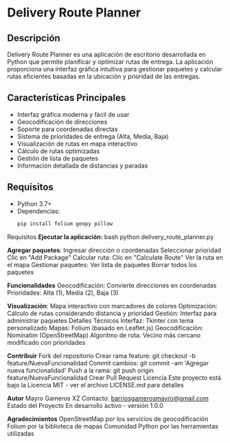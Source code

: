# Delivery Route Planner

## Descripción
Delivery Route Planner es una aplicación de escritorio desarrollada en Python que permite planificar y optimizar rutas de entrega. La aplicación proporciona una interfaz gráfica intuitiva para gestionar paquetes y calcular rutas eficientes basadas en la ubicación y prioridad de las entregas.

## Características Principales
- Interfaz gráfica moderna y fácil de usar
- Geocodificación de direcciones
- Soporte para coordenadas directas
- Sistema de prioridades de entrega (Alta, Media, Baja)
- Visualización de rutas en mapa interactivo
- Cálculo de rutas optimizadas
- Gestión de lista de paquetes
- Información detallada de distancias y paradas

## Requisitos
- Python 3.7+
- Dependencias:
  ```bash
  pip install folium geopy pillow

Requisitos
**Ejecutar la aplicación:**
bash
python delivery_route_planner.py

**Agregar paquetes**:
Ingresar dirección o coordenadas
Seleccionar prioridad
Clic en "Add Package"
Calcular ruta:
Clic en "Calculate Route"
Ver la ruta en el mapa
Gestionar paquetes:
Ver lista de paquetes
Borrar todos los paquetes

**Funcionalidades**
Geocodificación: Convierte direcciones en coordenadas
Prioridades: Alta (1), Media (2), Baja (3)

**Visualización**: 
Mapa interactivo con marcadores de colores
Optimización: Cálculo de rutas considerando distancia y prioridad
Gestión: Interfaz para administrar paquetes
Detalles Técnicos
Interfaz: Tkinter con tema personalizado
Mapas: Folium (basado en Leaflet.js)
Geocodificación: Nominatim (OpenStreetMap)
Algoritmo de ruta: Vecino más cercano modificado con prioridades

**Contribuir**
Fork del repositorio
Crear rama feature: git checkout -b feature/NuevaFuncionalidad
Commit cambios: git commit -am 'Agregar nueva funcionalidad'
Push a la rama: git push origin feature/NuevaFuncionalidad
Crear Pull Request
Licencia
Este proyecto está bajo la Licencia MIT - ver el archivo LICENSE.md para detalles

**Autor**
Mayro Gameros XZ
Contacto: barriosgamerosmayro@gmail.com
Estado del Proyecto
En desarrollo activo - versión 1.0.0

**Agradecimientos**
OpenStreetMap por los servicios de geocodificación
Folium por la biblioteca de mapas
Comunidad Python por las herramientas utilizadas
